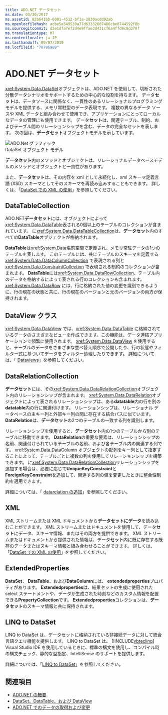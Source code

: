 ```yaml
---
title: ADO.NET データセット
ms.date: 03/30/2017
ms.assetid: 82b641bb-6001-4512-bf1a-2830acdd92ab
ms.openlocfilehash: acbe5a549539a77d63332687486cbe8744592f8b
ms.sourcegitcommit: d2e1dfa7ef2d4e9ffae3d431cf6a4ffd9c8d378f
ms.translationtype: MT
ms.contentlocale: ja-JP
ms.lasthandoff: 09/07/2019
ms.locfileid: "70786988"
---
```

# <a name="adonet-datasets"></a>ADO.NET データセット
<xref:System.Data.DataSet>オブジェクトは、ADO.NET を使用して、切断された分散データシナリオをサポートするための中心的な役割を持ちます。 データ**セット**は、データソースに関係なく、一貫性のあるリレーショナルプログラミングモデルを提供する、メモリ常駐型のデータ表現です。 複数の異なるデータ ソースや XML データと組み合わせて使用でき、アプリケーションにとってローカルなデータの管理にも使用できます。 データ**セット**は、関連テーブル、制約、およびテーブル間のリレーションシップを含む、データの完全なセットを表します。 次の図は、**データセット**オブジェクトモデルを示しています。  
  
 ![ADO.Net グラフィック](./media/ado-1-bpuedev11.png "ado_1_bpuedev11")  
DataSet オブジェクト モデル  
  
 **データセット**内のメソッドとオブジェクトは、リレーショナルデータベースモデルのメソッドとオブジェクトと一貫性があります。  
  
 また、**データセット**は、その内容を xml として永続化し、xml スキーマ定義言語 (XSD) スキーマとしてそのスキーマを再読み込みすることもできます。 詳しくは、「[DataSet での XML の使用](./dataset-datatable-dataview/using-xml-in-a-dataset.md)」を参照してください。  
  
## <a name="the-datatablecollection"></a>DataTableCollection  
 ADO.NET**データセット**には、オブジェクトによって<xref:System.Data.DataTable>表される0個以上のテーブルのコレクションが含まれています。 に<xref:System.Data.DataTableCollection>は、**データセット**内のすべての**DataTable**オブジェクトが格納されます。  
  
 **DataTable**は<xref:System.Data>名前空間で定義され、メモリ常駐データの1つのテーブルを表します。 このテーブルには、共にテーブルのスキーマを定義する <xref:System.Data.DataColumnCollection> で表現される列と <xref:System.Data.ConstraintCollection> で表現される制約のコレクションが含まれます。 **DataTable**には<xref:System.Data.DataRowCollection>、テーブル内のデータを格納するによって表される行のコレクションも含まれます。 <xref:System.Data.DataRow> には、行に格納された値の変更を識別できるように、行の現在の状態と共に、行の現在のバージョンと元のバージョンの両方が保持されます。  
  
## <a name="the-dataview-class"></a>DataView クラス  
 <xref:System.Data.DataView> では、<xref:System.Data.DataTable> に格納されているデータのさまざまなビューを作成できます。この機能は、データ連結アプリケーションで頻繁に使用されます。 <xref:System.Data.DataView> を使用すると、テーブルのデータをさまざまな並べ替え順序で公開したり、行の状態やフィルター式に基づいてデータをフィルター処理したりできます。 詳細については、「 [Dataviews](./dataset-datatable-dataview/dataviews.md)」を参照してください。  
  
## <a name="the-datarelationcollection"></a>DataRelationCollection  
 **データセット**には、その<xref:System.Data.DataRelationCollection>オブジェクト内のリレーションシップが含まれます。 <xref:System.Data.DataRelation>オブジェクトによって表されるリレーションシップは、ある**datatable**内の行を別の**datatable**内の行に関連付けます。 リレーションシップは、リレーショナル データベースの主キー列と外部キー列の間に存在する結合パスに似ています。 **DataRelation**は、**データセット**の2つのテーブルの一致する列を識別します。  
  
 リレーションシップを使用すると、**データセット**内の1つのテーブルから別のテーブルに移動できます。 **DataRelation**の重要な要素は、リレーションシップの名前、関連付けられているテーブルの名前、および各テーブル内の関連する列です。 <xref:System.Data.DataColumn> オブジェクトの配列をキー列として指定することによって、テーブルごとに複数の列を使用してリレーションシップを構築できます。 に<xref:System.Data.DataRelationCollection>リレーションシップを追加する場合は、必要に応じて**UniqueKeyConstraint**と**ForeignKeyConstraint**を追加して、関連する列の値を変更したときに整合性制約を適用できます。  
  
 詳細については、「 [datarelation の追加](./dataset-datatable-dataview/adding-datarelations.md)」を参照してください。  
  
## <a name="xml"></a>XML  
 XML ストリームまたは XML ドキュメントから**データセットにデータ**を読み込むことができます。 XML ストリームまたはドキュメントを使用して、データ**セット**にデータ、スキーマ情報、またはその両方を提供できます。 XML ストリームまたはドキュメントから提供された情報は、データ**セット**内に既に存在する既存のデータまたはスキーマ情報と組み合わせることができます。 詳しくは、「[DataSet での XML の使用](./dataset-datatable-dataview/using-xml-in-a-dataset.md)」を参照してください。  
  
## <a name="extendedproperties"></a>ExtendedProperties  
 **DataSet**、 **DataTable**、および**DataColumn**には、 **extendedproperties**プロパティがあります。 **Extendedproperties**は、結果セットの生成に使用された select ステートメントや、データが生成された時刻などのカスタム情報を配置できる**PropertyCollection**です。 **Extendedproperties**コレクションは、**データセット**のスキーマ情報と共に保持されます。  
  
## <a name="linq-to-dataset"></a>LINQ to DataSet  
 LINQ to DataSet は、データセットに格納されている非接続データに対して統合言語クエリ機能を提供します。 LINQ to DataSet は、 [!INCLUDE[vbteclinq](../../../../includes/vbteclinq-md.md)] Visual Studio IDE を使用しているときに、標準の構文を使用し、コンパイル時の構文チェック、静的な型指定、IntelliSense のサポートを提供します。  
  
 詳細については、「[LINQ to DataSet](linq-to-dataset.md)」を参照してください。  
  
## <a name="see-also"></a>関連項目

- [ADO.NET の概要](ado-net-overview.md)
- [DataSet、DataTable、および DataView](./dataset-datatable-dataview/index.md)
- [ADO.NET でのデータの取得および変更](retrieving-and-modifying-data.md)
